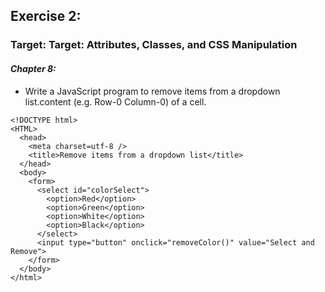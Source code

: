 ## Exercise 2:
### Target: Target: Attributes, Classes, and CSS Manipulation
#### _Chapter 8:_
- Write a JavaScript program to remove items from a dropdown list.content (e.g. Row-0 Column-0) of a cell. 
```
<!DOCTYPE html>
<HTML>
  <head>
    <meta charset=utf-8 />
    <title>Remove items from a dropdown list</title>
  </head>
  <body>
    <form>
      <select id="colorSelect">
        <option>Red</option>
        <option>Green</option>
        <option>White</option>
        <option>Black</option>
      </select>
      <input type="button" onclick="removeColor()" value="Select and Remove">
    </form>
  </body>
</html>
```

